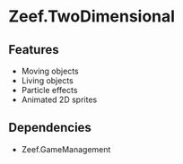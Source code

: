# Zeef.TwoDimensional # 

## Features ##
* Moving objects
* Living objects
* Particle effects
* Animated 2D sprites

## Dependencies ##
* Zeef.GameManagement